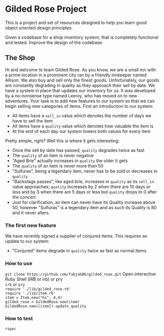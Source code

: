# Gilded Rose Project

This is a project and set of resources designed to help you learn good object
oriented design principles.

Given a codebase for a shop inventory system, that is completely functional and tested.
Improve the design of the codebase.



## The Shop

Hi and welcome to team Gilded Rose. As you know, we are a small inn with a prime
location in a prominent city ran by a friendly innkeeper named Allison. We also
buy and sell only the finest goods. Unfortunately, our goods are constantly
degrading in quality as they approach their sell by date. We have a system in
place that updates our inventory for us. It was developed by a no-nonsense type
named Leeroy, who has moved on to new adventures. Your task is to add new
features to our system so that we can begin selling new categories of items.
First an introduction to our system:

* All items have a `sell_in` value which denotes the number of days we have to sell
  the item
* All items have a `quality` value which denotes how valuable the item is
* At the end of each day our system lowers both values for every item

Pretty simple, right? Well this is where it gets interesting:

* Once the sell by date has passed, `quality` degrades twice as fast
* The `quality` of an item is never negative
* "Aged Brie" actually increases in `quality` the older it gets
* The `quality` of an item is never more than 50
* "Sulfuras", being a legendary item, never has to be sold or decreases in
  `quality`
* "Backstage passes", like aged brie, increases in `quality` as its `sell_in` value approaches; `quality` increases by 2 when there are 10 days or less and by 3 when there are 5 days or less but `quality` drops to 0 after the concert
* Just for clarification, an item can never have its Quality increase above 50,
however "Sulfuras" is a legendary item and as such its Quality is 80 and it
never alters.


### The first new feature

We have recently signed a supplier of conjured items. This requires an update to
our system:

* "Conjured" items degrade in `quality` twice as fast as normal items

### How to use

`git clone https://github.com/fabjab86/gilded_rose.git`
Open interactive Ruby Shell (IRB or irb) or pry   
`irb` or `pry`  
`require './lib/gilded_rose.rb'`  
`require './lib/item.rb'`  
`item = Item.new("hi", 4,4)`  
`gilded_rose = GildedRose.new(item)`  
`GildedRose.new([item]).update_quality`  

### How to test

`rspec`  
